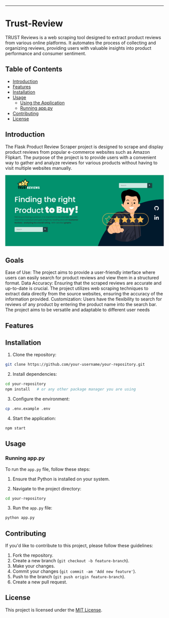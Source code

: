 

---

# Trust-Review

TRUST Reviews  is a web scraping tool designed to extract product reviews from various online platforms. It automates the process of collecting and organizing reviews, providing users with valuable insights into product performance and consumer sentiment.

## Table of Contents

- [Introduction](#introduction)
- [Features](#features)
- [Installation](#installation)
- [Usage](#usage)
  - [Using the Application](#using-the-application)
  - [Running app.py](#running-apppy)
- [Contributing](#contributing)
- [License](#license)

## Introduction
The Flask Product Review Scraper project is designed to scrape and display product reviews from popular e-commerce websites such as Amazon Flipkart. The purpose of the project is to provide users with a convenient way to gather and analyze reviews for various products without having to visit multiple websites manually.

![screen](./screen/trust.png)


## Goals

Ease of Use: The project aims to provide a user-friendly interface where users can easily search for product reviews and view them in a structured format.
Data Accuracy: Ensuring that the scraped reviews are accurate and up-to-date is crucial. The project utilizes web scraping techniques to extract data directly from the source websites, ensuring the accuracy of the information provided.
Customization: Users have the flexibility to search for reviews of any product by entering the product name into the search bar. The project aims to be versatile and adaptable to different user needs




## Features




## Installation

1. Clone the repository:

```bash
git clone https://github.com/your-username/your-repository.git
```

2. Install dependencies:

```bash
cd your-repository
npm install   # or any other package manager you are using
```

3. Configure the environment:

```bash
cp .env.example .env
```

4. Start the application:

```bash
npm start
```

## Usage



### Running app.py

To run the `app.py` file, follow these steps:

1. Ensure that Python is installed on your system.

2. Navigate to the project directory:

```bash
cd your-repository
```

3. Run the `app.py` file:

```bash
python app.py
```

## Contributing

If you'd like to contribute to this project, please follow these guidelines:

1. Fork the repository.
2. Create a new branch (`git checkout -b feature-branch`).
3. Make your changes.
4. Commit your changes (`git commit -am 'Add new feature'`).
5. Push to the branch (`git push origin feature-branch`).
6. Create a new pull request.

## License

This project is licensed under the [MIT License](LICENSE).
